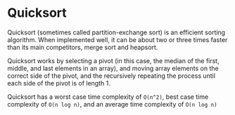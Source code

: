 # Quicksort #

Quicksort (sometimes called partition-exchange sort) is an efficient sorting algorithm. When implemented well, it can be about two or three times faster than its main competitors, merge sort and heapsort.

Quicksort works by selecting a pivot (in this case, the median of the first, middle, and last elements in an array), and moving array elements on the correct side of the pivot, and the recursively repeating the process until each side of the pivot is of length 1.

Quicksort has a worst case time complexity of `O(n^2)`, best case time complexity of `O(n log n)`, and an average time complexity of `O(n log n)`
